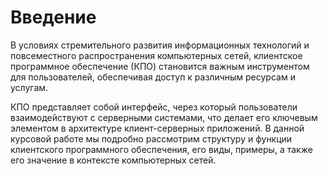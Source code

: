 # Введение
В условиях стремительного развития информационных технологий и повсеместного распространения компьютерных сетей, клиентское программное обеспечение (КПО) становится важным инструментом для пользователей, обеспечивая доступ к различным ресурсам и услугам. 


КПО представляет собой интерфейс, через который пользователи взаимодействуют с серверными системами, что делает его ключевым элементом в архитектуре клиент-серверных приложений. В данной курсовой работе мы подробно рассмотрим структуру и функции клиентского программного обеспечения, его виды, примеры, а также его значение в контексте компьютерных сетей.

